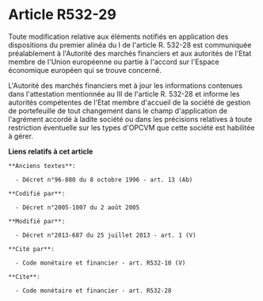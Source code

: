 # Article R532-29

Toute modification relative aux éléments notifiés en application des dispositions du premier alinéa du I de l'article R.
532-28 est communiquée préalablement à l'Autorité des marchés financiers et aux autorités de l'Etat membre de l'Union
européenne ou partie à l'accord sur l'Espace économique européen qui se trouve concerné. 

L'Autorité des marchés financiers met à jour les informations contenues dans l'attestation mentionnée au III de l'article R.
532-28 et informe les autorités compétentes de l'Etat membre d'accueil de la société de gestion de portefeuille de tout
changement dans le champ d'application de l'agrément accordé à ladite société ou dans les précisions relatives à toute
restriction éventuelle sur les types d'OPCVM que cette société est habilitée à gérer.

**Liens relatifs à cet article**

	**Anciens textes**:

	  - Décret n°96-880 du 8 octobre 1996 - art. 13 (Ab)

	**Codifié par**:

	  - Décret n°2005-1007 du 2 août 2005

	**Modifié par**:

	  - Décret n°2013-687 du 25 juillet 2013 - art. 1 (V)

	**Cité par**:

	  - Code monétaire et financier - art. R532-10 (V)

	**Cite**:

	  - Code monétaire et financier - art. R532-28
